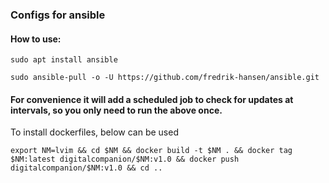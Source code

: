 ### Configs for ansible

#### How to use:
`sudo apt install ansible`

`sudo ansible-pull -o -U https://github.com/fredrik-hansen/ansible.git`

#### For convenience it will add a scheduled job to check for updates at intervals, so you only need to run the above once.

To install dockerfiles, below can be used

`export NM=lvim && cd $NM && docker build -t $NM . && docker tag $NM:latest digitalcompanion/$NM:v1.0 && docker push digitalcompanion/$NM:v1.0 && cd ..`

